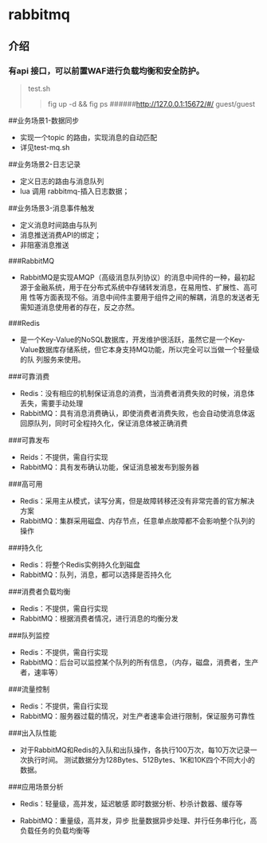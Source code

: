 rabbitmq
====================

介绍
---------------------
### 有api 接口，可以前置WAF进行负载均衡和安全防护。
> test.sh
>> fig up -d && fig ps
>> ######http://127.0.0.1:15672/#/  guest/guest

##业务场景1-数据同步
*   实现一个topic 的路由，实现消息的自动匹配
*   详见test-mq.sh

##业务场景2-日志记录
*   定义日志的路由与消息队列
*   lua 调用 rabbitmq-插入日志数据；

##业务场景3-消息事件触发
*   定义消息时间路由与队列
*   消息推送消费API的绑定；
*   非阻塞消息推送

###RabbitMQ
+ RabbitMQ是实现AMQP（高级消息队列协议）的消息中间件的一种，最初起源于金融系统，用于在分布式系统中存储转发消息，在易用性、扩展性、高可用
性等方面表现不俗。消息中间件主要用于组件之间的解耦，消息的发送者无需知道消息使用者的存在，反之亦然。

###Redis
+ 是一个Key-Value的NoSQL数据库，开发维护很活跃，虽然它是一个Key-Value数据库存储系统，但它本身支持MQ功能，所以完全可以当做一个轻量级的队
列服务来使用。

###可靠消费

+ Redis：没有相应的机制保证消息的消费，当消费者消费失败的时候，消息体丢失，需要手动处理
+ RabbitMQ：具有消息消费确认，即使消费者消费失败，也会自动使消息体返回原队列，同时可全程持久化，保证消息体被正确消费

###可靠发布

+ Reids：不提供，需自行实现
+ RabbitMQ：具有发布确认功能，保证消息被发布到服务器

###高可用

+ Redis：采用主从模式，读写分离，但是故障转移还没有非常完善的官方解决方案
+ RabbitMQ：集群采用磁盘、内存节点，任意单点故障都不会影响整个队列的操作

###持久化

+ Redis：将整个Redis实例持久化到磁盘
+ RabbitMQ：队列，消息，都可以选择是否持久化

###消费者负载均衡

+ Redis：不提供，需自行实现
+ RabbitMQ：根据消费者情况，进行消息的均衡分发

###队列监控

+ Redis：不提供，需自行实现
+ RabbitMQ：后台可以监控某个队列的所有信息，（内存，磁盘，消费者，生产者，速率等）

###流量控制

+ Redis：不提供，需自行实现
+ RabbitMQ：服务器过载的情况，对生产者速率会进行限制，保证服务可靠性

###出入队性能

+ 对于RabbitMQ和Redis的入队和出队操作，各执行100万次，每10万次记录一次执行时间。
测试数据分为128Bytes、512Bytes、1K和10K四个不同大小的数据。

###应用场景分析

+ Redis：轻量级，高并发，延迟敏感
即时数据分析、秒杀计数器、缓存等

+ RabbitMQ：重量级，高并发，异步
批量数据异步处理、并行任务串行化，高负载任务的负载均衡等

